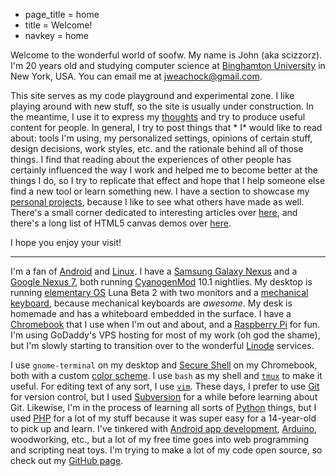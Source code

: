 * page_title = home
* title = Welcome!
* navkey = home

Welcome to the wonderful world of soofw. My name is John (aka scizzorz). I'm 20 years old and studying computer science at [Binghamton University](http://binghamton.edu/) in New York, USA. You can email me at <jweachock@gmail.com>.

This site serves as my code playground and experimental zone. I like playing around with new stuff, so the site is usually under construction. In the meantime, I use it to express my [thoughts](Http://soofw.com/thoughts/) and try to produce useful content for people. In general, I try to post things that * I* would like to read about: tools I'm using, my personalized settings, opinions of certain stuff, design decisions, work styles, etc. and the rationale behind all of those things. I find that reading about the experiences of other people has certainly influenced the way I work and helped me to become better at the things I do, so I try to replicate that effect and hope that I help someone else find a new tool or learn something new. I have a section to showcase my [personal projects](http://soofw.com/projects/), because I like to see what others have made as well. There's a small corner dedicated to interesting articles over [here](http://soofw.com/links/), and there's a long list of HTML5 canvas demos over [here](http://soofw.com/demos/).

I hope you enjoy your visit!

---

I'm a fan of [Android](http://www.android.com/) and [Linux](http://www.linux.org/). I have a [Samsung Galaxy Nexus](http://www.samsung.com/us/mobile/cell-phones/SPH-L700ZKASPR) and a [Google Nexus 7](http://www.google.com/nexus/7/), both running [CyanogenMod](http://www.cyanogenmod.org/) 10.1 nightlies. My desktop is running [elementary OS](http://elementaryos.org/) Luna Beta 2 with two monitors and a [mechanical keyboard](http://www.razerzone.com/store/razer-blackwidow-ultimate), because mechanical keyboards are *awesome*. My desk is homemade and has a whiteboard embedded in the surface. I have a [Chromebook](http://www.google.com/intl/en/chrome/devices/landing.html) that I use when I'm out and about, and a [Raspberry Pi](http://www.raspberrypi.org/) for fun. I'm using GoDaddy's VPS hosting for most of my work (oh god the shame), but I'm slowly starting to transition over to the wonderful [Linode](http://www.linode.com/) services.

I use `gnome-terminal` on my desktop and [Secure Shell](https://chrome.google.com/webstore/detail/secure-shell/pnhechapfaindjhompbnflcldabbghjo?hl=en) on my Chromebook, both with a custom [color scheme](https://github.com/scizzorz/dots/blob/master/terminal-palette). I use `bash` as my shell and [`tmux`](http://tmux.sourceforge.net/) to make it useful. For editing text of any sort, I use [`vim`](http://www.vim.org/). These days, I prefer to use [Git](http://git-scm.com/) for version control, but I used [Subversion](http://subversion.apache.org/) for a while before learning about Git. Likewise, I'm in the process of learning all sorts of [Python](http://www.python.org/) things, but I used [PHP](http://www.php.net/) for a lot of my stuff because it was super easy for a 14-year-old to pick up and learn. I've tinkered with [Android app development](http://developer.android.com/index.html), [Arduino](http://www.arduino.cc/), woodworking, etc., but a lot of my free time goes into web programming and scripting neat toys. I'm trying to make a lot of my code open source, so check out my [GitHub page](http://github.com/scizzorz/).
